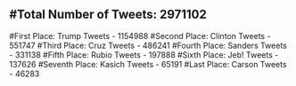 #Total Number of Tweets: 2971102 
---
#First Place: Trump Tweets - 1154988
#Second Place: Clinton Tweets - 551747
#Third Place: Cruz Tweets - 486241
#Fourth Place: Sanders Tweets - 331138
#Fifth Place: Rubio Tweets - 197888
#Sixth Place: Jeb! Tweets - 137626
#Seventh Place: Kasich Tweets - 65191
#Last Place: Carson Tweets - 46283

